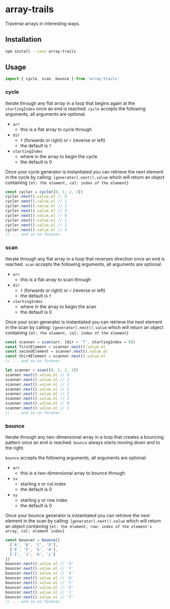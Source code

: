 # array-trails

Traverse arrays in interesting ways.

## Installation

```sh
npm install --save array-trails
```

## Usage

```js
import { cycle, scan, bounce } from 'array-trails'
```

### cycle

Iterate through any flat array in a loop that begins again at the `startingIndex` once an end is reached.
`cycle` accepts the following arguments, all arguments are optional.

* `arr`
  * this is a flat array to cycle through
* `dir`
  * `f` (forwards or right) or `r` (reverse or left)
  * the default is `f`
* `startingIndex`
  * where in the array to begin the cycle
  * the default is 0

Once your cycle generator is instantiated you can retrieve the next element in the cycle by calling: `[generator].next().value` which will return an object containing `{el: the element, col: index of the element}`

```js
const cycler = cycle([0, 1, 2, 3])
cycler.next().value.el // 0
cycler.next().value.el // 1
cycler.next().value.el // 2
cycler.next().value.el // 3
cycler.next().value.el // 0
cycler.next().value.el // 1
cycler.next().value.el // 2
cycler.next().value.el // 3
// ... and so on forever.
```

### scan

Iterate through any flat array in a loop that reverses direction once an end is reached.
`scan` accepts the following arguments, all arguments are optional.

* `arr`
  * this is a flat array to scan through
* `dir`
  * `f` (forwards or right) or `r` (reverse or left)
  * the default is `f`
* `startingIndex`
  * where in the array to begin the scan
  * the default is 0

Once your scan generator is instantiated you can retrieve the next element in the scan by calling: `[generator].next().value` which will return an object containing `{el: the element, col: index of the element}`

```js
const scanner = scan(arr, [dir = 'f', startingIndex = 0])
const firstElement = scanner.next().value.el
const secondElement = scanner.next().value.el
const thirdElement = scanner.next().value.el
// ... and so on forever.
```

```js
let scanner = scan([0, 1, 2, 3])
scanner.next().value.el // 0
scanner.next().value.el // 1
scanner.next().value.el // 2
scanner.next().value.el // 3
scanner.next().value.el // 2
scanner.next().value.el // 1
scanner.next().value.el // 0
scanner.next().value.el // 1
// ... and so on forever.
```

### bounce

Iterate through any two-dimensional array in a loop that creates a bouncing pattern once an end is reached.  `bounce` always starts moving down and to the right.

`bounce` accepts the following arguments, all arguments are optional.

* `arr`
  * this is a two-dimensional array to bounce through
* `sx`
  * starting x or col index
  * the default is 0
* `sy`
  * starting y or row index
  * the default is 0

Once your bounce generator is instantiated you can retrieve the next element in the scan by calling: `[generator].next().value` which will return an object containing `{el: the element, row: index of the element's array, col: element index}`

```js
const bouncer = bounce([
  ['A', 'B', 'C', 'D'],
  ['E', 'F', 'G', 'H'],
  ['I', 'J', 'K', 'L']
])
bouncer.next().value.el // 'A'
bouncer.next().value.el // 'F'
bouncer.next().value.el // 'K'
bouncer.next().value.el // 'H'
bouncer.next().value.el // 'C'
bouncer.next().value.el // 'F'
bouncer.next().value.el // 'I'
bouncer.next().value.el // 'F'
// ... and so on forever.
```
